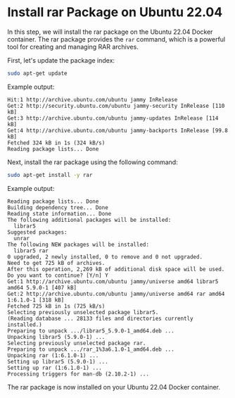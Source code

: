 # Install rar Package on Ubuntu 22.04

In this step, we will install the rar package on the Ubuntu 22.04 Docker container. The rar package provides the `rar` command, which is a powerful tool for creating and managing RAR archives.

First, let's update the package index:

```bash
sudo apt-get update
```

Example output:

```
Hit:1 http://archive.ubuntu.com/ubuntu jammy InRelease
Get:2 http://security.ubuntu.com/ubuntu jammy-security InRelease [110 kB]
Get:3 http://archive.ubuntu.com/ubuntu jammy-updates InRelease [114 kB]
Get:4 http://archive.ubuntu.com/ubuntu jammy-backports InRelease [99.8 kB]
Fetched 324 kB in 1s (324 kB/s)
Reading package lists... Done
```

Next, install the rar package using the following command:

```bash
sudo apt-get install -y rar
```

Example output:

```
Reading package lists... Done
Building dependency tree... Done
Reading state information... Done
The following additional packages will be installed:
  librar5
Suggested packages:
  unrar
The following NEW packages will be installed:
  librar5 rar
0 upgraded, 2 newly installed, 0 to remove and 0 not upgraded.
Need to get 725 kB of archives.
After this operation, 2,269 kB of additional disk space will be used.
Do you want to continue? [Y/n] Y
Get:1 http://archive.ubuntu.com/ubuntu jammy/universe amd64 librar5 amd64 5.9.0-1 [407 kB]
Get:2 http://archive.ubuntu.com/ubuntu jammy/universe amd64 rar amd64 1:6.1.0-1 [318 kB]
Fetched 725 kB in 1s (725 kB/s)
Selecting previously unselected package librar5.
(Reading database ... 28133 files and directories currently installed.)
Preparing to unpack .../librar5_5.9.0-1_amd64.deb ...
Unpacking librar5 (5.9.0-1) ...
Selecting previously unselected package rar.
Preparing to unpack .../rar_1%3a6.1.0-1_amd64.deb ...
Unpacking rar (1:6.1.0-1) ...
Setting up librar5 (5.9.0-1) ...
Setting up rar (1:6.1.0-1) ...
Processing triggers for man-db (2.10.2-1) ...
```

The rar package is now installed on your Ubuntu 22.04 Docker container.
